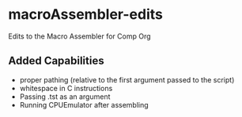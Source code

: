 # macroAssembler-edits
Edits to the Macro Assembler for Comp Org

## Added Capabilities

- proper pathing (relative to the first argument passed to the script)
- whitespace in C instructions
- Passing .tst as an argument
- Running CPUEmulator after assembling
